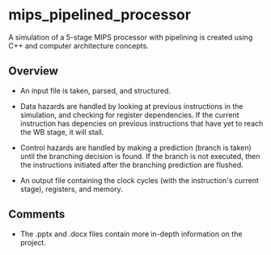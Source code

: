 # mips_pipelined_processor

A simulation of a 5-stage MIPS processor with pipelining is created using C++ and computer architecture concepts.

## Overview

- An input file is taken, parsed, and structured.

- Data hazards are handled by looking at previous instructions in the simulation, and checking for register dependencies. If the current instruction has depencies on previous instructions that have yet to reach the WB stage, it will stall.

- Control hazards are handled by making a prediction (branch is taken) until the branching decision is found. If the branch is not executed, then the instructions initiated after the branching prediction are flushed.

- An output file containing the clock cycles (with the instruction's current stage), registers, and memory.

## Comments

- The .pptx and .docx files contain more in-depth information on the project.
